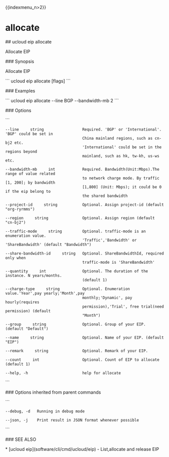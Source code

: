 {{indexmenu_n>2}}

# allocate

\#\# ucloud eip allocate

Allocate EIP

\#\#\# Synopsis

Allocate EIP

\`\`\` ucloud eip allocate \[flags\] \`\`\`

\#\#\# Examples

\`\`\` ucloud eip allocate --line BGP --bandwidth-mb 2 \`\`\`

\#\#\# Options

\`\`\`

``` 
--line     string                 Required. 'BGP' or 'International'. 'BGP' could be set in
                                  China mainland regions, such as cn-bj2 etc.
                                  'International' could be set in the regions beyond
                                  mainland, such as hk, tw-kh, us-ws etc. 
```

``` 
--bandwidth-mb     int            Required. Bandwidth(Unit:Mbps).The range of value related
                                  to network charge mode. By traffic [1, 200]; by bandwidth
                                  [1,800] (Unit: Mbps); it could be 0 if the eip belong to
                                  the shared bandwidth 
```

``` 
--project-id     string           Optional. Assign project-id (default "org-ryrmms") 
```

``` 
--region     string               Optional. Assign region (default "cn-bj2") 
```

``` 
--traffic-mode     string         Optional. traffic-mode is an enumeration value.
                                  'Traffic','Bandwidth' or 'ShareBandwidth' (default "Bandwidth") 
```

``` 
--share-bandwidth-id     string   Optional. ShareBandwidthId, required only when
                                  traffic-mode is 'ShareBandwidth' 
```

``` 
--quantity     int                Optional. The duration of the instance. N years/months.
                                  (default 1) 
```

``` 
--charge-type     string          Optional. Enumeration value.'Year',pay yearly;'Month',pay
                                  monthly;'Dynamic', pay hourly(requires
                                  permission),'Trial', free trial(need permission) (default
                                  "Month") 
```

``` 
--group     string                Optional. Group of your EIP. (default "Default") 
```

``` 
--name     string                 Optional. Name of your EIP. (default "EIP") 
```

``` 
--remark     string               Optional. Remark of your EIP. 
```

``` 
--count     int                   Optional. Count of EIP to allocate (default 1) 
```

``` 
--help, -h                        help for allocate 
```

\`\`\`

\#\#\# Options inherited from parent commands

\`\`\`

``` 
--debug, -d   Running in debug mode 
```

``` 
--json, -j    Print result in JSON format whenever possible 
```

\`\`\`

\#\#\# SEE ALSO

\* \[ucloud eip\](software/cli/cmd/ucloud/eip) - List,allocate and
release EIP

